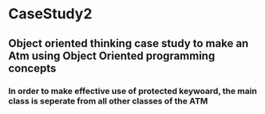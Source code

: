 # CaseStudy2
## Object oriented thinking case study to make an Atm using Object Oriented programming concepts

### In order to make effective use of **protected** keywoard, the main class is seperate from all other classes of the ATM
